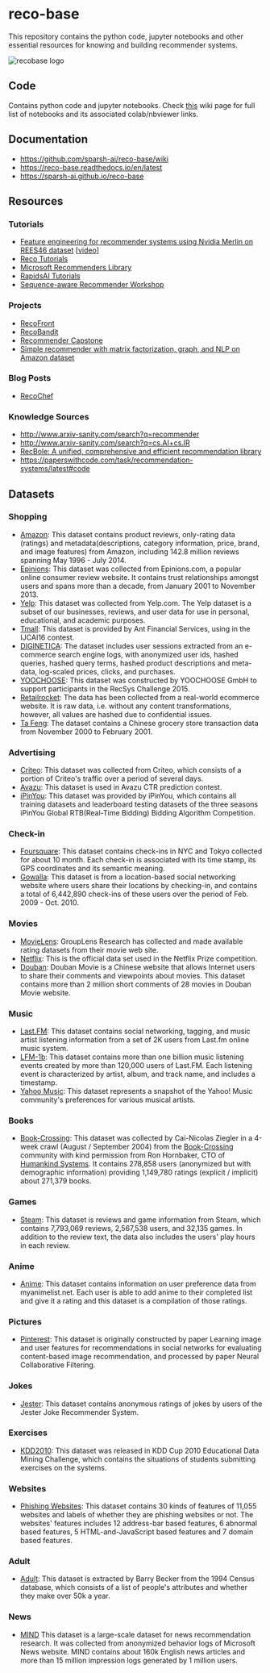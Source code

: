 # reco-base
This repository contains the python code, jupyter notebooks and other essential resources for knowing and building recommender systems.

![recobase logo](https://github.com/sparsh-ai/reco-base/blob/main/utils/images/recobase_logo.png?raw=true)

## Code
Contains python code and jupyter notebooks. Check [this](https://github.com/sparsh-ai/reco-base/wiki/Notebooks) wiki page for full list of notebooks and its associated colab/nbviewer links.

## Documentation
- https://github.com/sparsh-ai/reco-base/wiki
- https://reco-base.readthedocs.io/en/latest
- https://sparsh-ai.github.io/reco-base

## Resources
### Tutorials
- [Feature engineering for recommender systems using Nvidia Merlin on REES46 dataset](https://github.com/rapidsai/deeplearning/tree/15ef56bb5f23e286ab0f907e98ff66d6ff221905/RecSys2020Tutorial) [[video](https://youtu.be/uROvhp7cj6Q)]
- [Reco Tutorials](https://sparsh-ai.github.io/rec-tutorials/)
- [Microsoft Recommenders Library](https://github.com/microsoft/recommenders)
- [RapidsAI Tutorials](https://github.com/rapidsai/deeplearning)
- [Sequence-aware Recommender Workshop](https://github.com/mquad/sars_tutorial)

### Projects
- [RecoFront](https://github.com/sparsh-ai/reco-front)
- [RecoBandit](https://github.com/sparsh-ai/reco-bandit)
- [Recommender Capstone](https://github.com/rachelkoenig10/recommender-system-capstone)
- [Simple recommender with matrix factorization, graph, and NLP on Amazon dataset](https://github.com/eugeneyan/recsys-nlp-graph)

### Blog Posts
- [RecoChef](https://medium.com/recochef)

### Knowledge Sources
* http://www.arxiv-sanity.com/search?q=recommender
* http://www.arxiv-sanity.com/search?q=cs.AI+cs.IR
* [RecBole: A unified, comprehensive and efficient recommendation library](https://recbole.io/)
* https://paperswithcode.com/task/recommendation-systems/latest#code

## Datasets
### Shopping
- [Amazon](http://jmcauley.ucsd.edu/data/amazon/):
This dataset contains product reviews, only-rating data (ratings) and metadata(descriptions, category information, price, brand, and image features) from Amazon, including 142.8 million reviews spanning May 1996 - July 2014.  
- [Epinions](https://cseweb.ucsd.edu/~jmcauley/datasets.html#social_data):
This dataset was collected from Epinions.com, a popular online consumer review website. It contains trust relationships
amongst users and spans more than a decade, from January 2001 to November 2013.
- [Yelp](https://www.yelp.com/dataset):
This dataset was collected from Yelp.com. The Yelp dataset is a subset of our businesses, reviews,
and user data for use in personal, educational, and academic purposes.
- [Tmall](https://tianchi.aliyun.com/dataset/dataDetail?dataId=53):
This dataset is provided by Ant Financial Services, using in the IJCAI16 contest.
- [DIGINETICA](https://competitions.codalab.org/competitions/11161):
The dataset includes user sessions extracted from an e-commerce search engine logs, with anonymized user ids,
hashed queries, hashed query terms, hashed product descriptions and meta-data, log-scaled prices, clicks, and purchases.
- [YOOCHOOSE](https://2015.recsyschallenge.com/challenge.html):
This dataset was constructed by YOOCHOOSE GmbH to support participants in the RecSys Challenge 2015.
- [Retailrocket](https://www.kaggle.com/retailrocket/ecommerce-dataset):
The data has been collected from a real-world ecommerce website. It is raw data, i.e.
without any content transformations, however, all values are hashed due to confidential issues.
- [Ta Feng](https://www.kaggle.com/chiranjivdas09/ta-feng-grocery-dataset):
The dataset contains a Chinese grocery store transaction data from November 2000 to February 2001.

### Advertising
* [Criteo](https://www.kaggle.com/c/criteo-display-ad-challenge/data):
  This dataset was collected from Criteo, which consists of a portion of Criteo's traffic over a period of several days.
* [Avazu](https://www.kaggle.com/c/avazu-ctr-prediction/data):
  This dataset is used in Avazu CTR prediction contest.
* [iPinYou](http://contest.ipinyou.com): This dataset was provided by iPinYou, which contains all training datasets and leaderboard testing datasets of the three seasons iPinYou Global RTB(Real-Time Bidding) Bidding Algorithm Competition.

### Check-in
* [Foursquare](https://www.kaggle.com/chetanism/foursquare-nyc-and-tokyo-checkin-dataset):
This dataset contains check-ins in NYC and Tokyo collected for about 10 month. Each check-in is associated with
its time stamp, its GPS coordinates and its semantic meaning.
* [Gowalla](https://snap.stanford.edu/data/loc-gowalla.html):
This dataset is from a location-based social networking website where users share their locations by checking-in,
and contains a total of 6,442,890 check-ins of these users over the period of Feb. 2009 - Oct. 2010.

### Movies
- [MovieLens](https://grouplens.org/datasets/movielens/):
GroupLens Research has collected and made available rating datasets from their movie web site.
- [Netflix](https://www.kaggle.com/netflix-inc/netflix-prize-data):
This is the official data set used in the Netflix Prize competition.
- [Douban](https://www.kaggle.com/utmhikari/doubanmovieshortcomments):
Douban Movie is a Chinese website that allows Internet users to share their comments and viewpoints about movies.
This dataset contains more than 2 million short comments of 28 movies in Douban Movie website.

### Music
- [Last.FM](https://grouplens.org/datasets/hetrec-2011/):
This dataset contains social networking, tagging, and music artist listening information from a set of 2K users from Last.fm online music system.
- [LFM-1b](http://www.cp.jku.at/datasets/LFM-1b/):
This dataset contains more than one billion music listening events created by more than 120,000 users of Last.FM.
Each listening event is characterized by artist, album, and track name, and includes a timestamp.
- [Yahoo Music](https://webscope.sandbox.yahoo.com/catalog.php?datatype=r):
This dataset represents a snapshot of the Yahoo! Music community's preferences for various musical artists.

### Books
* [Book-Crossing](http://www2.informatik.uni-freiburg.de/~cziegler/BX/):
This dataset was collected by Cai-Nicolas Ziegler in a 4-week crawl (August / September 2004) from
the [Book-Crossing](http://www.bookcrossing.com/) community with kind permission from Ron Hornbaker,
CTO of [Humankind Systems](http://www.humankindsystems.com/). It contains 278,858 users
(anonymized but with demographic information) providing 1,149,780 ratings (explicit / implicit) about 271,379 books.

### Games
* [Steam](https://github.com/kang205/SASRec):
This dataset is reviews and game information from Steam, which contains 7,793,069 reviews, 2,567,538 users,
and 32,135 games. In addition to the review text, the data also includes the users' play hours in each review.

### Anime
- [Anime](https://www.kaggle.com/CooperUnion/anime-recommendations-database):
This dataset contains information on user preference data from myanimelist.net. Each user is able to add anime to
their completed list and give it a rating and this dataset is a compilation of those ratings.

### Pictures
* [Pinterest](https://github.com/hexiangnan/neural_collaborative_filtering/tree/master/Data):
This dataset is originally constructed by paper Learning image and user features for recommendations in social networks
for evaluating content-based image recommendation, and processed by paper Neural Collaborative Filtering.

### Jokes
* [Jester](http://eigentaste.berkeley.edu/dataset/):
This dataset contains anonymous ratings of jokes by users of the Jester Joke Recommender System.

### Exercises
* [KDD2010](https://pslcdatashop.web.cmu.edu/KDDCup/downloads.jsp):
This dataset was released in KDD Cup 2010 Educational Data Mining Challenge,
which contains the situations of students submitting exercises on the systems.

### Websites
* [Phishing Websites](http://archive.ics.uci.edu/ml/datasets/Phishing+Websites):
This dataset contains 30 kinds of features of 11,055 websites and labels of whether they are phishing websites or not.
The websites' features includes 12 address-bar based features, 6 abnormal based features, 5 HTML-and-JavaScript based
features and 7 domain based features.

### Adult
* [Adult](http://archive.ics.uci.edu/ml/datasets/Adult):
This dataset is extracted by Barry Becker from the 1994 Census database, which consists of a list of
people's attributes and whether they make over 50k a year.

### News
* [MIND](https://msnews.github.io/)
This dataset is a large-scale dataset for news recommendation research. It was collected from anonymized behavior logs 
of Microsoft News website. MIND contains about 160k English news articles and more than 15 million impression logs 
generated by 1 million users.

